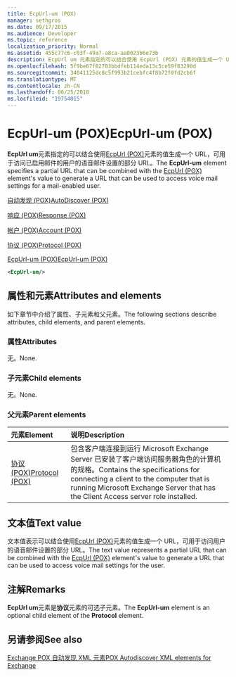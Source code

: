 ```yaml
---
title: EcpUrl-um (POX)
manager: sethgros
ms.date: 09/17/2015
ms.audience: Developer
ms.topic: reference
localization_priority: Normal
ms.assetid: 455c77c6-c03f-49a7-a8ca-aa0023b6e73b
description: EcpUrl um 元素指定的可以结合使用 EcpUrl (POX) 元素的值生成一个 URL，可用于访问已启用邮件的用户的语音邮件设置的部分 URL。
ms.openlocfilehash: 5f9be67f02703bbdfeb114eda13c5ce59f83290d
ms.sourcegitcommit: 34041125dc8c5f993b21cebfc4f8b72f0fd2cb6f
ms.translationtype: MT
ms.contentlocale: zh-CN
ms.lasthandoff: 06/25/2018
ms.locfileid: "19754015"
---
```

# <a name="ecpurl-um-pox"></a><span data-ttu-id="47769-103">EcpUrl-um (POX)</span><span class="sxs-lookup"><span data-stu-id="47769-103">EcpUrl-um (POX)</span></span>

<span data-ttu-id="47769-104">**EcpUrl um**元素指定的可以结合使用[EcpUrl (POX)](ecpurl-pox.md)元素的值生成一个 URL，可用于访问已启用邮件的用户的语音邮件设置的部分 URL。</span><span class="sxs-lookup"><span data-stu-id="47769-104">The **EcpUrl-um** element specifies a partial URL that can be combined with the [EcpUrl (POX)](ecpurl-pox.md) element's value to generate a URL that can be used to access voice mail settings for a mail-enabled user.</span></span> 
  
[<span data-ttu-id="47769-105">自动发现 (POX)</span><span class="sxs-lookup"><span data-stu-id="47769-105">AutoDiscover (POX)</span></span>](autodiscover-pox.md)
  
[<span data-ttu-id="47769-106">响应 (POX)</span><span class="sxs-lookup"><span data-stu-id="47769-106">Response (POX)</span></span>](response-pox.md)
  
[<span data-ttu-id="47769-107">帐户 (POX)</span><span class="sxs-lookup"><span data-stu-id="47769-107">Account (POX)</span></span>](account-pox.md)
  
[<span data-ttu-id="47769-108">协议 (POX)</span><span class="sxs-lookup"><span data-stu-id="47769-108">Protocol (POX)</span></span>](protocol-pox.md)
  
[<span data-ttu-id="47769-109">EcpUrl-um (POX)</span><span class="sxs-lookup"><span data-stu-id="47769-109">EcpUrl-um (POX)</span></span>](ecpurl-um-pox.md)
  
```XML
<EcpUrl-um/>
```

## <a name="attributes-and-elements"></a><span data-ttu-id="47769-110">属性和元素</span><span class="sxs-lookup"><span data-stu-id="47769-110">Attributes and elements</span></span>

<span data-ttu-id="47769-111">如下章节中介绍了属性、子元素和父元素。</span><span class="sxs-lookup"><span data-stu-id="47769-111">The following sections describe attributes, child elements, and parent elements.</span></span>
  
### <a name="attributes"></a><span data-ttu-id="47769-112">属性</span><span class="sxs-lookup"><span data-stu-id="47769-112">Attributes</span></span>

<span data-ttu-id="47769-113">无。</span><span class="sxs-lookup"><span data-stu-id="47769-113">None.</span></span>
  
### <a name="child-elements"></a><span data-ttu-id="47769-114">子元素</span><span class="sxs-lookup"><span data-stu-id="47769-114">Child elements</span></span>

<span data-ttu-id="47769-115">无。</span><span class="sxs-lookup"><span data-stu-id="47769-115">None.</span></span>
  
### <a name="parent-elements"></a><span data-ttu-id="47769-116">父元素</span><span class="sxs-lookup"><span data-stu-id="47769-116">Parent elements</span></span>

|<span data-ttu-id="47769-117">**元素**</span><span class="sxs-lookup"><span data-stu-id="47769-117">**Element**</span></span>|<span data-ttu-id="47769-118">**说明**</span><span class="sxs-lookup"><span data-stu-id="47769-118">**Description**</span></span>|
|:-----|:-----|
|[<span data-ttu-id="47769-119">协议 (POX)</span><span class="sxs-lookup"><span data-stu-id="47769-119">Protocol (POX)</span></span>](protocol-pox.md) <br/> |<span data-ttu-id="47769-120">包含客户端连接到运行 Microsoft Exchange Server 已安装了客户端访问服务器角色的计算机的规格。</span><span class="sxs-lookup"><span data-stu-id="47769-120">Contains the specifications for connecting a client to the computer that is running Microsoft Exchange Server that has the Client Access server role installed.</span></span>  <br/> |
   
## <a name="text-value"></a><span data-ttu-id="47769-121">文本值</span><span class="sxs-lookup"><span data-stu-id="47769-121">Text value</span></span>

<span data-ttu-id="47769-122">文本值表示可以结合使用[EcpUrl (POX)](ecpurl-pox.md)元素的值生成一个 URL，可用于访问用户的语音邮件设置的部分 URL。</span><span class="sxs-lookup"><span data-stu-id="47769-122">The text value represents a partial URL that can be combined with the [EcpUrl (POX)](ecpurl-pox.md) element's value to generate a URL that can be used to access voice mail settings for the user.</span></span> 
  
## <a name="remarks"></a><span data-ttu-id="47769-123">注解</span><span class="sxs-lookup"><span data-stu-id="47769-123">Remarks</span></span>

<span data-ttu-id="47769-124">**EcpUrl um**元素是**协议**元素的可选子元素。</span><span class="sxs-lookup"><span data-stu-id="47769-124">The **EcpUrl-um** element is an optional child element of the **Protocol** element.</span></span> 
  
## <a name="see-also"></a><span data-ttu-id="47769-125">另请参阅</span><span class="sxs-lookup"><span data-stu-id="47769-125">See also</span></span>



[<span data-ttu-id="47769-126">Exchange POX 自动发现 XML 元素</span><span class="sxs-lookup"><span data-stu-id="47769-126">POX Autodiscover XML elements for Exchange</span></span>](pox-autodiscover-xml-elements-for-exchange.md)

